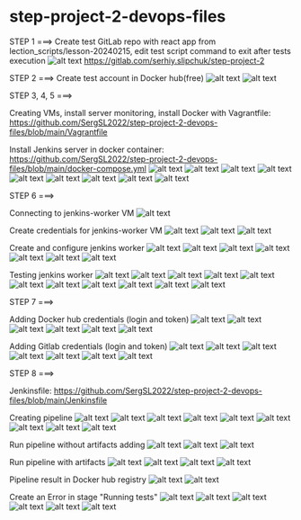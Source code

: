 # step-project-2-devops-files

STEP 1 ===>
Create test GitLab repo with react app from lection_scripts/lesson-20240215, edit test script command to exit after tests execution
![alt text](<screenshots/Знімок екрана з 2024-03-20 19-11-49.png>)
https://gitlab.com/serhiy.slipchuk/step-project-2

STEP 2 ===> 
Create test account in Docker hub(free)
![alt text](<screenshots/Знімок екрана з 2024-03-20 19-27-55.png>)
![alt text](<screenshots/Знімок екрана з 2024-03-20 19-31-05.png>)


STEP 3, 4, 5 ===>

Creating VMs, install server monitoring, install Docker with Vagrantfile: https://github.com/SergSL2022/step-project-2-devops-files/blob/main/Vagrantfile

Install Jenkins server in docker container:
https://github.com/SergSL2022/step-project-2-devops-files/blob/main/docker-compose.yml
![alt text](<screenshots/Знімок екрана з 2024-03-20 20-54-55.png>)
![alt text](<screenshots/Знімок екрана з 2024-03-20 20-36-13.png>)
![alt text](<screenshots/Знімок екрана з 2024-03-20 20-37-53.png>)
![alt text](<screenshots/Знімок екрана з 2024-03-20 20-38-28.png>)
![alt text](<screenshots/Знімок екрана з 2024-03-20 20-40-17.png>)
![alt text](<screenshots/Знімок екрана з 2024-03-20 20-41-41.png>)
![alt text](<screenshots/Знімок екрана з 2024-03-20 20-41-53.png>)
![alt text](<screenshots/Знімок екрана з 2024-03-20 20-55-36.png>)
![alt text](<screenshots/Знімок екрана з 2024-03-20 20-44-30.png>)

STEP 6 ===>

Connecting to jenkins-worker VM
![alt text](<screenshots/Знімок екрана з 2024-03-20 21-18-57.png>) 

Create credentials for jenkins-worker VM
![alt text](<screenshots/Знімок екрана з 2024-03-20 21-20-32.png>)
![alt text](<screenshots/Знімок екрана з 2024-03-20 21-33-24.png>)
![alt text](<screenshots/Знімок екрана з 2024-03-20 21-21-03.png>)

Create and configure jenkins worker
![alt text](<screenshots/Знімок екрана з 2024-03-20 21-21-34.png>)
![alt text](<screenshots/Знімок екрана з 2024-03-20 21-22-01.png>)
![alt text](<screenshots/Знімок екрана з 2024-03-20 21-25-18.png>)
![alt text](<screenshots/Знімок екрана з 2024-03-20 21-26-18.png>)
![alt text](<screenshots/Знімок екрана з 2024-03-20 21-27-48.png>)
![alt text](<screenshots/Знімок екрана з 2024-03-20 21-28-09.png>)
![alt text](<screenshots/Знімок екрана з 2024-03-20 21-52-49.png>)

Testing jenkins worker
![alt text](<screenshots/Знімок екрана з 2024-03-20 22-51-15.png>)
![alt text](<screenshots/Знімок екрана з 2024-03-20 22-52-08.png>)
![alt text](<screenshots/Знімок екрана з 2024-03-20 22-56-12.png>)
![alt text](<screenshots/Знімок екрана з 2024-03-20 22-56-20.png>)
![alt text](<screenshots/Знімок екрана з 2024-03-20 22-56-27.png>)
![alt text](<screenshots/Знімок екрана з 2024-03-20 22-56-59.png>)
![alt text](<screenshots/Знімок екрана з 2024-03-20 22-57-39.png>)
![alt text](<screenshots/Знімок екрана з 2024-03-20 22-58-05.png>)
![alt text](<screenshots/Знімок екрана з 2024-03-20 22-58-41.png>)
![alt text](<screenshots/Знімок екрана з 2024-03-20 22-59-02.png>)
![alt text](<screenshots/Знімок екрана з 2024-03-20 23-09-11.png>)


STEP 7 ===>

Adding Docker hub credentials (login and token)
![alt text](<screenshots/Знімок екрана з 2024-03-20 23-40-00.png>)
![alt text](<screenshots/Знімок екрана з 2024-03-20 23-41-00.png>)
![alt text](<screenshots/Знімок екрана з 2024-03-20 23-41-34.png>)
![alt text](<screenshots/Знімок екрана з 2024-03-20 23-44-50.png>)
![alt text](<screenshots/Знімок екрана з 2024-03-20 23-45-00.png>)
![alt text](<screenshots/Знімок екрана з 2024-03-20 23-45-24.png>)

Adding Gitlab credentials (login and token)
![alt text](<screenshots/Знімок екрана з 2024-03-20 23-54-02.png>)
![alt text](<screenshots/Знімок екрана з 2024-03-20 23-55-02.png>)
![alt text](<screenshots/Знімок екрана з 2024-03-20 23-55-29.png>)
![alt text](<screenshots/Знімок екрана з 2024-03-20 23-57-52.png>)
![alt text](<screenshots/Знімок екрана з 2024-03-21 00-00-11.png>)
![alt text](<screenshots/Знімок екрана з 2024-03-21 00-00-16.png>)
![alt text](<screenshots/Знімок екрана з 2024-03-21 00-00-27.png>)

STEP 8 ===>

Jenkinsfile: https://github.com/SergSL2022/step-project-2-devops-files/blob/main/Jenkinsfile

Creating pipeline
![alt text](<screenshots/Знімок екрана з 2024-03-23 00-49-32.png>)
![alt text](<screenshots/Знімок екрана з 2024-03-23 00-50-34.png>)
![alt text](<screenshots/Знімок екрана з 2024-03-23 00-51-42.png>)
![alt text](<screenshots/Знімок екрана з 2024-03-23 00-52-35.png>)
![alt text](<screenshots/Знімок екрана з 2024-03-23 00-53-33.png>)
![alt text](<screenshots/Знімок екрана з 2024-03-23 00-54-58.png>)
![alt text](<screenshots/Знімок екрана з 2024-03-23 00-55-54.png>)
![alt text](<screenshots/Знімок екрана з 2024-03-23 00-56-04.png>)
![alt text](<screenshots/Знімок екрана з 2024-03-23 00-57-21.png>)

Run pipeline without artifacts adding
![alt text](<screenshots/Знімок екрана з 2024-03-23 18-59-06.png>)
![alt text](<screenshots/Знімок екрана з 2024-03-23 18-59-30.png>)
![alt text](<screenshots/Знімок екрана з 2024-03-23 18-59-41.png>)

Run pipeline with artifacts
![alt text](<screenshots/Знімок екрана з 2024-03-23 19-02-50.png>)
![alt text](<screenshots/Знімок екрана з 2024-03-23 19-02-58.png>)
![alt text](<screenshots/Знімок екрана з 2024-03-23 19-03-05.png>)
![alt text](<screenshots/Знімок екрана з 2024-03-23 19-05-33.png>)

Pipeline result in Docker hub registry
![alt text](<screenshots/Знімок екрана з 2024-03-23 19-06-30.png>)
![alt text](<screenshots/Знімок екрана з 2024-03-23 19-06-39.png>)

Create an Error in stage "Running tests"
![alt text](<screenshots/Знімок екрана з 2024-03-23 19-10-32.png>)
![alt text](<screenshots/Знімок екрана з 2024-03-23 19-18-23.png>)
![alt text](<screenshots/Знімок екрана з 2024-03-23 19-18-43.png>)
![alt text](<screenshots/Знімок екрана з 2024-03-23 19-19-00.png>)
![alt text](<screenshots/Знімок екрана з 2024-03-23 19-19-19.png>)
![alt text](<screenshots/Знімок екрана з 2024-03-23 19-19-53.png>)